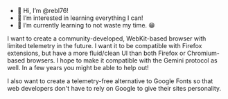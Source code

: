 - 👋 Hi, I’m @rebl76!
- 👀 I’m interested in learning everything I can!
- 🌱 I’m currently learning to not waste my time. 😁

I want to create a community-developed, WebKit-based browser with limited telemetry in the future. I want it to be compatible with Firefox extensions, but have a more fluid/clean UI than both Firefox or Chromium-based browsers. I hope to make it compatible with the Gemini protocol as well. In a few years you might be able to help out!

I also want to create a telemetry-free alternative to Google Fonts so that web developers don't have to rely on Google to give their sites personality.
